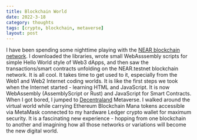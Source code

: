 ```yaml
---
title: Blockchain World 
date: 2022-3-18 
category: thoughts 
tags: [crypto, blockchain, metaverse]
layout: post
---
```


I have been spending some nighttime playing with the [NEAR blockchain network](https://near.org/). I downloaded the libraries, wrote small WebAsssembly scripts for simple Hello World style of Web3 dApps, and then saw the transactions/smart contracts unfolding on the NEAR.testnet blockchain network. It is all cool. It takes time to get used to it, especially from the Web1 and Web2 Internet coding worlds. It is like the first steps we took when the Internet started - learning HTML and JavaScript. It is now WebAssembly (AssemblyScript or Rust) and JavaScript for Smart Contracts. When I got bored, I jumped to [Decentraland](https://decentraland.org/) Metaverse. I walked around the virtual world while carrying Ethereum Blockchain Mana tokens accessible via MetaMask connected to my hardware Ledger crypto wallet for maximum security. It is a fascinating new experience - hopping from one blockchain to another and imagining how all those networks or variations will become the new digital world. 
